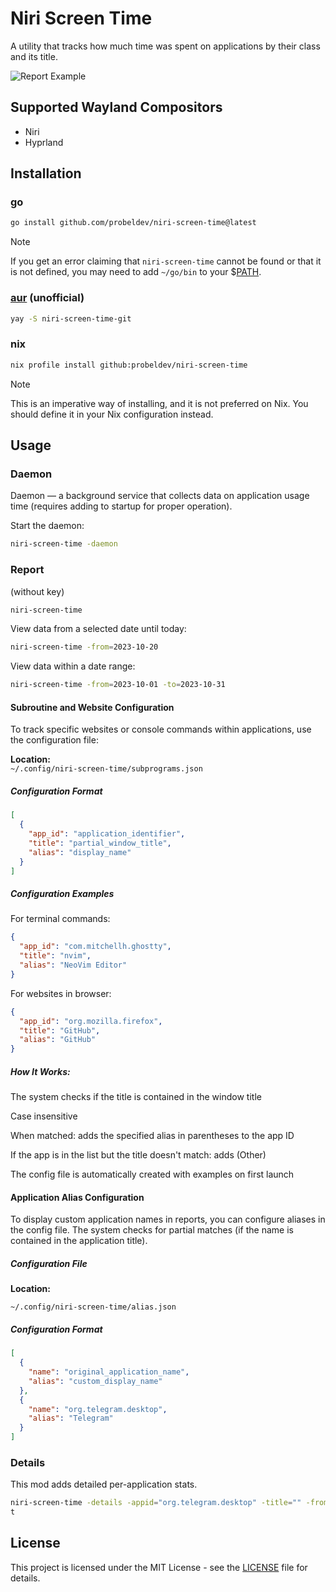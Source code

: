 # Niri Screen Time
A utility that tracks how much time was spent on applications by their class and its title.

![Report Example](https://github.com/probeldev/niri-screen-time/blob/main/screenshots/report.png?raw=true)
## Supported Wayland Compositors
- Niri
- Hyprland
## Installation

### go
```bash
go install github.com/probeldev/niri-screen-time@latest
```
> [!NOTE]  
> If you get an error claiming that `niri-screen-time` cannot be found or that it is not defined, you
> may need to add `~/go/bin` to your $[PATH](https://jvns.ca/blog/2025/02/13/how-to-add-a-directory-to-your-path/).

### [aur](https://aur.archlinux.org/packages/niri-screen-time-git) (unofficial)

```bash
yay -S niri-screen-time-git
```

### nix 

```bash 
nix profile install github:probeldev/niri-screen-time
```
> [!NOTE]
> This is an imperative way of installing, and it is not preferred on Nix.
> You should define it in your Nix configuration instead.
## Usage

### Daemon

Daemon — a background service that collects data on application usage time (requires adding to startup for proper operation).

Start the daemon:

```bash
niri-screen-time -daemon 
```

### Report 

(without key)

```bash
niri-screen-time 
```

View data from a selected date until today:
  
```bash
niri-screen-time -from=2023-10-20
```

View data within a date range:

```bash
niri-screen-time -from=2023-10-01 -to=2023-10-31 

```


#### Subroutine and Website Configuration

To track specific websites or console commands within applications, use the configuration file:

**Location:**  
`~/.config/niri-screen-time/subprograms.json`

##### Configuration Format
```json
[
  {
    "app_id": "application_identifier",
    "title": "partial_window_title",
    "alias": "display_name"
  }
]

```

##### Configuration Examples

For terminal commands:

```json
{
  "app_id": "com.mitchellh.ghostty",
  "title": "nvim",
  "alias": "NeoVim Editor"
}
```

For websites in browser:

```json
{
  "app_id": "org.mozilla.firefox",
  "title": "GitHub",
  "alias": "GitHub"
}
```

##### How It Works:

The system checks if the title is contained in the window title

Case insensitive

When matched: adds the specified alias in parentheses to the app ID

If the app is in the list but the title doesn't match: adds (Other)

The config file is automatically created with examples on first launch

#### Application Alias Configuration

To display custom application names in reports, you can configure aliases in the config file.
The system checks for partial matches (if the name is contained in the application title).

##### Configuration File

**Location:**  

```
~/.config/niri-screen-time/alias.json
```

##### Configuration Format

```json
[
  {
    "name": "original_application_name",
    "alias": "custom_display_name"
  },
  {
    "name": "org.telegram.desktop",
    "alias": "Telegram"
  }
]
```

### Details

This mod adds detailed per-application stats.

```bash
niri-screen-time -details -appid="org.telegram.desktop" -title="" -from='2025-01-20' -to='2025-08-20' -limit=20 -onlytex
t

```

## License  
This project is licensed under the MIT License - see the [LICENSE](LICENSE) file for details.
